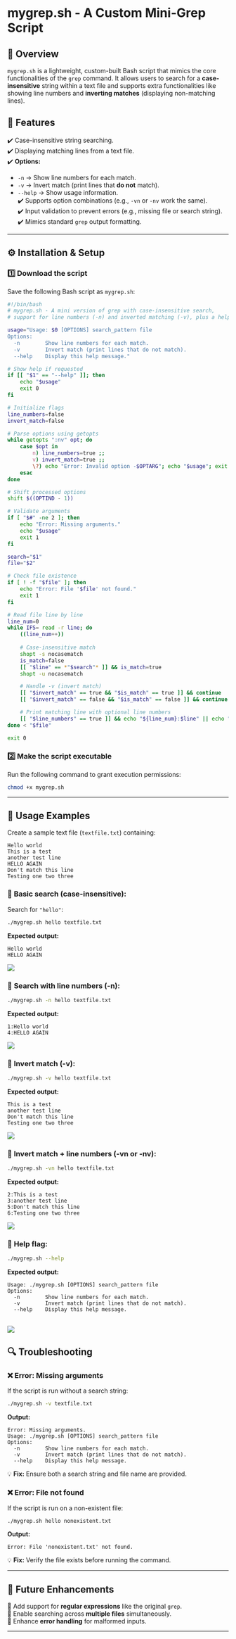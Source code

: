 # **mygrep.sh** - A Custom Mini-Grep Script  

## 📌 **Overview**  
`mygrep.sh` is a lightweight, custom-built Bash script that mimics the core functionalities of the `grep` command. It allows users to search for a **case-insensitive** string within a text file and supports extra functionalities like showing line numbers and **inverting matches** (displaying non-matching lines).

## 🚀 **Features**  
✔️ Case-insensitive string searching.  
✔️ Displaying matching lines from a text file.  
✔️ **Options:**  
   - `-n` → Show line numbers for each match.  
   - `-v` → Invert match (print lines that **do not** match).  
   - `--help` → Show usage information.  
✔️ Supports option combinations (e.g., `-vn` or `-nv` work the same).  
✔️ Input validation to prevent errors (e.g., missing file or search string).  
✔️ Mimics standard `grep` output formatting.  

---

## ⚙️ **Installation & Setup**  
### **1️⃣ Download the script**  
Save the following Bash script as `mygrep.sh`:  

```bash
#!/bin/bash
# mygrep.sh - A mini version of grep with case-insensitive search,
# support for line numbers (-n) and inverted matching (-v), plus a help menu.

usage="Usage: $0 [OPTIONS] search_pattern file
Options:
  -n        Show line numbers for each match.
  -v        Invert match (print lines that do not match).
  --help    Display this help message."

# Show help if requested
if [[ "$1" == "--help" ]]; then
    echo "$usage"
    exit 0
fi

# Initialize flags
line_numbers=false
invert_match=false

# Parse options using getopts
while getopts ":nv" opt; do
    case $opt in
        n) line_numbers=true ;;
        v) invert_match=true ;;
        \?) echo "Error: Invalid option -$OPTARG"; echo "$usage"; exit 1 ;;
    esac
done

# Shift processed options
shift $((OPTIND - 1))

# Validate arguments
if [ "$#" -ne 2 ]; then
    echo "Error: Missing arguments."
    echo "$usage"
    exit 1
fi

search="$1"
file="$2"

# Check file existence
if [ ! -f "$file" ]; then
    echo "Error: File '$file' not found."
    exit 1
fi

# Read file line by line
line_num=0
while IFS= read -r line; do
    ((line_num++))
    
    # Case-insensitive match
    shopt -s nocasematch
    is_match=false
    [[ "$line" == *"$search"* ]] && is_match=true
    shopt -u nocasematch

    # Handle -v (invert match)
    [[ "$invert_match" == true && "$is_match" == true ]] && continue
    [[ "$invert_match" == false && "$is_match" == false ]] && continue

    # Print matching line with optional line numbers
    [[ "$line_numbers" == true ]] && echo "${line_num}:$line" || echo "$line"
done < "$file"

exit 0
```

### **2️⃣ Make the script executable**  
Run the following command to grant execution permissions:  

```bash
chmod +x mygrep.sh
```

---

## 📖 **Usage Examples**  
Create a sample text file (`textfile.txt`) containing:  

```
Hello world
This is a test
another test line
HELLO AGAIN
Don't match this line
Testing one two three
```

### 🔹 **Basic search (case-insensitive):**  
Search for `"hello"`:  
```bash
./mygrep.sh hello textfile.txt
```
**Expected output:**  
```
Hello world
HELLO AGAIN
```
![](./screenshots/test1.PNG)

### 🔹 **Search with line numbers (-n):**  
```bash
./mygrep.sh -n hello textfile.txt
```
**Expected output:**  
```
1:Hello world
4:HELLO AGAIN
```
![](./screenshots/test2.PNG)
### 🔹 **Invert match (-v):**  
```bash
./mygrep.sh -v hello textfile.txt
```
**Expected output:**  
```
This is a test
another test line
Don't match this line
Testing one two three
```
![](./screenshots/test3.PNG)

### 🔹 **Invert match + line numbers (-vn or -nv):**  
```bash
./mygrep.sh -vn hello textfile.txt
```
**Expected output:**  
```
2:This is a test
3:another test line
5:Don't match this line
6:Testing one two three
```
![](./screenshots/test4.PNG)

### 🔹 **Help flag:**  
```bash
./mygrep.sh --help
```
**Expected output:**  
```
Usage: ./mygrep.sh [OPTIONS] search_pattern file
Options:
  -n        Show line numbers for each match.
  -v        Invert match (print lines that do not match).
  --help    Display this help message.
```
![](./screenshots/test5.PNG)
---

## 🔍 **Troubleshooting**  
### ❌ **Error: Missing arguments**  
If the script is run without a search string:  
```bash
./mygrep.sh -v textfile.txt
```
**Output:**  
```
Error: Missing arguments.
Usage: ./mygrep.sh [OPTIONS] search_pattern file
Options:
  -n        Show line numbers for each match.
  -v        Invert match (print lines that do not match).
  --help    Display this help message.
```
💡 **Fix:** Ensure both a search string and file name are provided.

### ❌ **Error: File not found**  
If the script is run on a non-existent file:  
```bash
./mygrep.sh hello nonexistent.txt
```
**Output:**  
```
Error: File 'nonexistent.txt' not found.
```
💡 **Fix:** Verify the file exists before running the command.

---

## 🚀 **Future Enhancements**  
🔹 Add support for **regular expressions** like the original `grep`.  
🔹 Enable searching across **multiple files** simultaneously.  
🔹 Enhance **error handling** for malformed inputs.  

---
